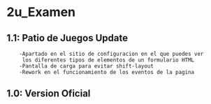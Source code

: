 # 2u_Examen
##   **1.1: Patio de Juegos Update**
        -Apartado en el sitio de configuracion en el que puedes ver
         los diferentes tipos de elementos de un formulario HTML
        -Pantalla de carga para evitar shift-layout 
        -Rework en el funcionamiento de los eventos de la pagina
##   **1.0: Version Oficial**